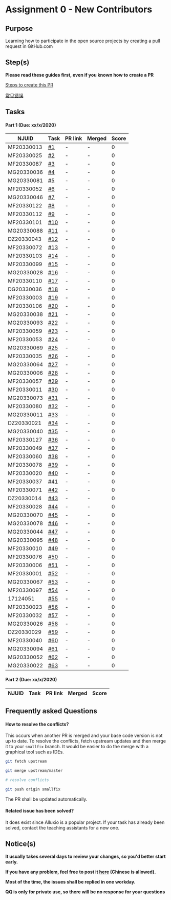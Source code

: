 # Assignment 0 - New Contributors

## Purpose

Learning how to participate in the open source projects by creating a pull request in GitHub.com

## Step(s)

**Please read these guides first, even if you known how to create a PR**

[Steps to create this PR](How-To.md)

[常见错误](Errors.md)

## Tasks

#### Part 1 (Due: xx/x/2020)

| NJUID | Task | PR link | Merged | Score |
|---|---|---|---|---|
MF20330013 |[#1](https://github.com/PasaLab/MR-Course-Assignments/blob/fall-2020/issue_list.md###task-1) | - | - | 0 |
MF20330025 |[#2](https://github.com/PasaLab/MR-Course-Assignments/blob/fall-2020/issue_list.md###task-2) | - | - | 0 |
MF20330087 |[#3](https://github.com/PasaLab/MR-Course-Assignments/blob/fall-2020/issue_list.md###task-3) | - | - | 0 |
MG20330036 |[#4](https://github.com/PasaLab/MR-Course-Assignments/blob/fall-2020/issue_list.md###task-4) | - | - | 0 |
MG20330081 |[#5](https://github.com/PasaLab/MR-Course-Assignments/blob/fall-2020/issue_list.md###task-5) | - | - | 0 |
MF20330052 |[#6](https://github.com/PasaLab/MR-Course-Assignments/blob/fall-2020/issue_list.md###task-6) | - | - | 0 |
MG20330046 |[#7](https://github.com/PasaLab/MR-Course-Assignments/blob/fall-2020/issue_list.md###task-7) | - | - | 0 |
MF20330122 |[#8](https://github.com/PasaLab/MR-Course-Assignments/blob/fall-2020/issue_list.md###task-8) | - | - | 0 |
MF20330112 |[#9](https://github.com/PasaLab/MR-Course-Assignments/blob/fall-2020/issue_list.md###task-9) | - | - | 0 |
MF20330101 |[#10](https://github.com/PasaLab/MR-Course-Assignments/blob/fall-2020/issue_list.md###task-10) | - | - | 0 |
MG20330088 |[#11](https://github.com/PasaLab/MR-Course-Assignments/blob/fall-2020/issue_list.md###task-11) | - | - | 0 |
DZ20330043 |[#12](https://github.com/PasaLab/MR-Course-Assignments/blob/fall-2020/issue_list.md###task-12) | - | - | 0 |
MF20330072 |[#13](https://github.com/PasaLab/MR-Course-Assignments/blob/fall-2020/issue_list.md###task-13) | - | - | 0 |
MF20330103 |[#14](https://github.com/PasaLab/MR-Course-Assignments/blob/fall-2020/issue_list.md###task-14) | - | - | 0 |
MF20330099 |[#15](https://github.com/PasaLab/MR-Course-Assignments/blob/fall-2020/issue_list.md###task-15) | - | - | 0 |
MG20330028 |[#16](https://github.com/PasaLab/MR-Course-Assignments/blob/fall-2020/issue_list.md###task-16) | - | - | 0 |
MF20330110 |[#17](https://github.com/PasaLab/MR-Course-Assignments/blob/fall-2020/issue_list.md###task-17) | - | - | 0 |
DG20330036 |[#18](https://github.com/PasaLab/MR-Course-Assignments/blob/fall-2020/issue_list.md###task-18) | - | - | 0 |
MF20330003 |[#19](https://github.com/PasaLab/MR-Course-Assignments/blob/fall-2020/issue_list.md###task-19) | - | - | 0 |
MF20330106 |[#20](https://github.com/PasaLab/MR-Course-Assignments/blob/fall-2020/issue_list.md###task-20) | - | - | 0 |
MG20330038 |[#21](https://github.com/PasaLab/MR-Course-Assignments/blob/fall-2020/issue_list.md###task-21) | - | - | 0 |
MG20330093 |[#22](https://github.com/PasaLab/MR-Course-Assignments/blob/fall-2020/issue_list.md###task-22) | - | - | 0 |
MF20330059 |[#23](https://github.com/PasaLab/MR-Course-Assignments/blob/fall-2020/issue_list.md###task-23) | - | - | 0 |
MF20330053 |[#24](https://github.com/PasaLab/MR-Course-Assignments/blob/fall-2020/issue_list.md###task-24) | - | - | 0 |
MG20330069 |[#25](https://github.com/PasaLab/MR-Course-Assignments/blob/fall-2020/issue_list.md###task-25) | - | - | 0 |
MF20330035 |[#26](https://github.com/PasaLab/MR-Course-Assignments/blob/fall-2020/issue_list.md###task-26) | - | - | 0 |
MG20330064 |[#27](https://github.com/PasaLab/MR-Course-Assignments/blob/fall-2020/issue_list.md###task-27) | - | - | 0 |
MG20330006 |[#28](https://github.com/PasaLab/MR-Course-Assignments/blob/fall-2020/issue_list.md###task-28) | - | - | 0 |
MF20330057 |[#29](https://github.com/PasaLab/MR-Course-Assignments/blob/fall-2020/issue_list.md###task-29) | - | - | 0 |
MF20330011 |[#30](https://github.com/PasaLab/MR-Course-Assignments/blob/fall-2020/issue_list.md###task-30) | - | - | 0 |
MG20330073 |[#31](https://github.com/PasaLab/MR-Course-Assignments/blob/fall-2020/issue_list.md###task-31) | - | - | 0 |
MF20330080 |[#32](https://github.com/PasaLab/MR-Course-Assignments/blob/fall-2020/issue_list.md###task-32) | - | - | 0 |
MG20330011 |[#33](https://github.com/PasaLab/MR-Course-Assignments/blob/fall-2020/issue_list.md###task-33) | - | - | 0 |
DZ20330021 |[#34](https://github.com/PasaLab/MR-Course-Assignments/blob/fall-2020/issue_list.md###task-34) | - | - | 0 |
MG20330040 |[#35](https://github.com/PasaLab/MR-Course-Assignments/blob/fall-2020/issue_list.md###task-35) | - | - | 0 |
MF20330127 |[#36](https://github.com/PasaLab/MR-Course-Assignments/blob/fall-2020/issue_list.md###task-36) | - | - | 0 |
MF20330049 |[#37](https://github.com/PasaLab/MR-Course-Assignments/blob/fall-2020/issue_list.md###task-37) | - | - | 0 |
MF20330060 |[#38](https://github.com/PasaLab/MR-Course-Assignments/blob/fall-2020/issue_list.md###task-38) | - | - | 0 |
MF20330078 |[#39](https://github.com/PasaLab/MR-Course-Assignments/blob/fall-2020/issue_list.md###task-39) | - | - | 0 |
MF20330020 |[#40](https://github.com/PasaLab/MR-Course-Assignments/blob/fall-2020/issue_list.md###task-40) | - | - | 0 |
MF20330037 |[#41](https://github.com/PasaLab/MR-Course-Assignments/blob/fall-2020/issue_list.md###task-41) | - | - | 0 |
MF20330071 |[#42](https://github.com/PasaLab/MR-Course-Assignments/blob/fall-2020/issue_list.md###task-42) | - | - | 0 |
DZ20330014 |[#43](https://github.com/PasaLab/MR-Course-Assignments/blob/fall-2020/issue_list.md###task-43) | - | - | 0 |
MF20330028 |[#44](https://github.com/PasaLab/MR-Course-Assignments/blob/fall-2020/issue_list.md###task-44) | - | - | 0 |
MG20330070 |[#45](https://github.com/PasaLab/MR-Course-Assignments/blob/fall-2020/issue_list.md###task-45) | - | - | 0 |
MG20330078 |[#46](https://github.com/PasaLab/MR-Course-Assignments/blob/fall-2020/issue_list.md###task-46) | - | - | 0 |
MG20330044 |[#47](https://github.com/PasaLab/MR-Course-Assignments/blob/fall-2020/issue_list.md###task-47) | - | - | 0 |
MG20330095 |[#48](https://github.com/PasaLab/MR-Course-Assignments/blob/fall-2020/issue_list.md###task-48) | - | - | 0 |
MF20330010 |[#49](https://github.com/PasaLab/MR-Course-Assignments/blob/fall-2020/issue_list.md###task-49) | - | - | 0 |
MF20330076 |[#50](https://github.com/PasaLab/MR-Course-Assignments/blob/fall-2020/issue_list.md###task-50) | - | - | 0 |
MF20330006 |[#51](https://github.com/PasaLab/MR-Course-Assignments/blob/fall-2020/issue_list.md###task-51) | - | - | 0 |
MF20330001 |[#52](https://github.com/PasaLab/MR-Course-Assignments/blob/fall-2020/issue_list.md###task-52) | - | - | 0 |
MG20330067 |[#53](https://github.com/PasaLab/MR-Course-Assignments/blob/fall-2020/issue_list.md###task-53) | - | - | 0 |
MF20330097 |[#54](https://github.com/PasaLab/MR-Course-Assignments/blob/fall-2020/issue_list.md###task-54) | - | - | 0 |
17124051 |[#55](https://github.com/PasaLab/MR-Course-Assignments/blob/fall-2020/issue_list.md###task-55) | - | - | 0 |
MF20330023 |[#56](https://github.com/PasaLab/MR-Course-Assignments/blob/fall-2020/issue_list.md###task-56) | - | - | 0 |
MF20330032 |[#57](https://github.com/PasaLab/MR-Course-Assignments/blob/fall-2020/issue_list.md###task-57) | - | - | 0 |
MG20330026 |[#58](https://github.com/PasaLab/MR-Course-Assignments/blob/fall-2020/issue_list.md###task-58) | - | - | 0 |
DZ20330029 |[#59](https://github.com/PasaLab/MR-Course-Assignments/blob/fall-2020/issue_list.md###task-59) | - | - | 0 |
MF20330040 |[#60](https://github.com/PasaLab/MR-Course-Assignments/blob/fall-2020/issue_list.md###task-60) | - | - | 0 |
MG20330094 |[#61](https://github.com/PasaLab/MR-Course-Assignments/blob/fall-2020/issue_list.md###task-61) | - | - | 0 |
MG20330052 |[#62](https://github.com/PasaLab/MR-Course-Assignments/blob/fall-2020/issue_list.md###task-62) | - | - | 0 |
MG20330022 |[#63](https://github.com/PasaLab/MR-Course-Assignments/blob/fall-2020/issue_list.md###task-63) | - | - | 0 |


#### Part 2 (Due: xx/x/2020)

| NJUID | Task | PR link | Merged | Score |
| --- | --- | --- | --- | --- |



## Frequently asked Questions

#### How to resolve the conflicts?

This occurs when another PR is merged and your base code version is not up to date. To resolve the conflicts, fetch upstream updates and then merge it to your `smallfix` branch. It would be easier to do the merge with a graphical tool such as IDEs.

```bash
git fetch upstream

git merge upstream/master

# resolve conflicts

git push origin smallfix
```

The PR shall be updated automatically.

#### Related issue has been solved?

It does exist since Alluxio is a popular project. If your task has already been solved, contact the teaching assistants for a new one.

## Notice(s)

**It usually takes several days to review your changes, so you'd better start early.**

**If you have any problem, feel free to post it [here](https://github.com/PasaLab/MR-Course-Assignments/blob/fall-2020/issue_list.md###task-1/issues/new?template=question-template.md) (Chinese is allowed).**

**Most of the time, the issues shall be replied in one workday.**

**QQ is only for private use, so there will be no response for your questions**